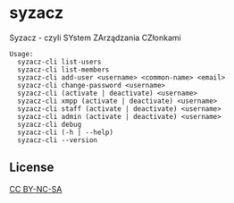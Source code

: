 syzacz
======

Syzacz - czyli SYstem ZArządzania CZłonkami

```
Usage:
  syzacz-cli list-users
  syzacz-cli list-members
  syzacz-cli add-user <username> <common-name> <email>
  syzacz-cli change-password <username>
  syzacz-cli (activate | deactivate) <username>
  syzacz-cli xmpp (activate | deactivate) <username>
  syzacz-cli staff (activate | deactivate) <username>
  syzacz-cli admin (activate | deactivate) <username>
  syzacz-cli debug
  syzacz-cli (-h | --help)
  syzacz-cli --version
```
## License
[CC BY-NC-SA](https://creativecommons.org/licenses/by-nc-sa/3.0/)
